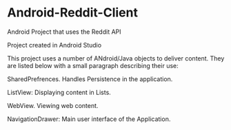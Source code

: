 # Android-Reddit-Client
Android Project that uses the Reddit API

Project created in Android Studio

This project uses a number of ANdroid/Java objects to deliver content. They are listed below with a small paragraph describing their use:

SharedPrefrences. Handles Persistence in the application.

ListView: Displaying content in Lists.

WebView. Viewing web content.

NavigationDrawer: Main user interface of the Application.
